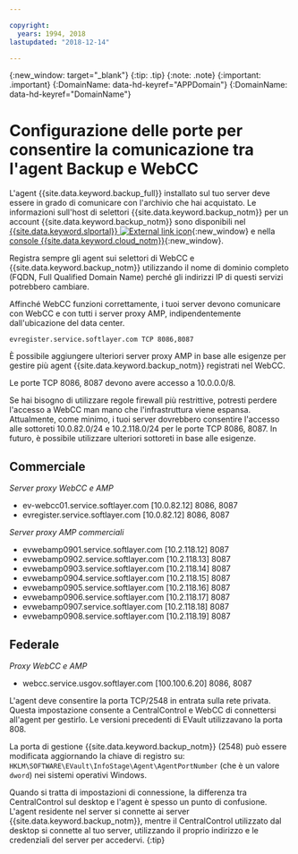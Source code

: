 ```yaml
---

copyright:
  years: 1994, 2018
lastupdated: "2018-12-14"

---
```

{:new_window: target="_blank"}
{:tip: .tip}
{:note: .note}
{:important: .important}
{:DomainName: data-hd-keyref="APPDomain"}
{:DomainName: data-hd-keyref="DomainName"}

# Configurazione delle porte per consentire la comunicazione tra l'agent Backup e WebCC

L'agent {{site.data.keyword.backup_full}} installato sul tuo server deve essere in grado di comunicare con l'archivio che hai acquistato. Le informazioni sull'host di selettori {{site.data.keyword.backup_notm}} per un account {{site.data.keyword.backup_notm}} sono disponibili nel [{{site.data.keyword.slportal}} ![External link icon](../../icons/launch-glyph.svg "External link icon")](https://control.softlayer.com/){:new_window} e nella [console {{site.data.keyword.cloud_notm}}](https://{DomainName}/catalog/){:new_window}.

Registra sempre gli agent sui selettori di WebCC e {{site.data.keyword.backup_notm}} utilizzando il nome di dominio completo (FQDN, Full Qualified Domain Name) perché gli indirizzi IP di questi servizi potrebbero cambiare.

Affinché WebCC funzioni correttamente, i tuoi server devono comunicare con WebCC e con tutti i server proxy AMP, indipendentemente dall'ubicazione del data center.

```
evregister.service.softlayer.com TCP 8086,8087
```

È possibile aggiungere ulteriori server proxy AMP in base alle esigenze per gestire più agent {{site.data.keyword.backup_notm}} registrati nel WebCC.

Le porte TCP 8086, 8087 devono avere accesso a 10.0.0.0/8.

Se hai bisogno di utilizzare regole firewall più restrittive, potresti perdere l'accesso a WebCC man mano che l'infrastruttura viene espansa. Attualmente, come minimo, i tuoi server dovrebbero consentire l'accesso alle sottoreti 10.0.82.0/24 e 10.2.118.0/24 per le porte TCP 8086, 8087. In futuro, è possibile utilizzare ulteriori sottoreti in base alle esigenze.

## Commerciale

*Server proxy WebCC e AMP*

- ev-webcc01.service.softlayer.com [10.0.82.12] 8086, 8087
- evregister.service.softlayer.com [10.0.82.12] 8086, 8087

*Server proxy AMP commerciali*

- evwebamp0901.service.softlayer.com [10.2.118.12] 8087
- evwebamp0902.service.softlayer.com [10.2.118.13] 8087
- evwebamp0903.service.softlayer.com [10.2.118.14] 8087
- evwebamp0904.service.softlayer.com [10.2.118.15] 8087
- evwebamp0905.service.softlayer.com [10.2.118.16] 8087
- evwebamp0906.service.softlayer.com [10.2.118.17] 8087
- evwebamp0907.service.softlayer.com [10.2.118.18] 8087
- evwebamp0908.service.softlayer.com [10.2.118.19] 8087

## Federale

*Proxy WebCC e AMP*

- webcc.service.usgov.softlayer.com [100.100.6.20] 8086, 8087

L'agent deve consentire la porta TCP/2548 in entrata sulla rete privata. Questa impostazione consente a CentralControl e WebCC di connettersi all'agent per gestirlo. Le versioni precedenti di EVault utilizzavano la porta 808.

La porta di gestione {{site.data.keyword.backup_notm}} (2548) può essere modificata aggiornando la chiave di registro su: `HKLM\SOFTWARE\EVault\InfoStage\Agent\AgentPortNumber` (che è un valore `dword`) nei sistemi operativi Windows.

Quando si tratta di impostazioni di connessione, la differenza tra CentralControl sul desktop e l'agent è spesso un punto di confusione. L'agent residente nel server si connette ai server {{site.data.keyword.backup_notm}}, mentre il CentralControl utilizzato dal desktop si connette al tuo server, utilizzando il proprio indirizzo e le credenziali del server per accedervi.
{:tip}
